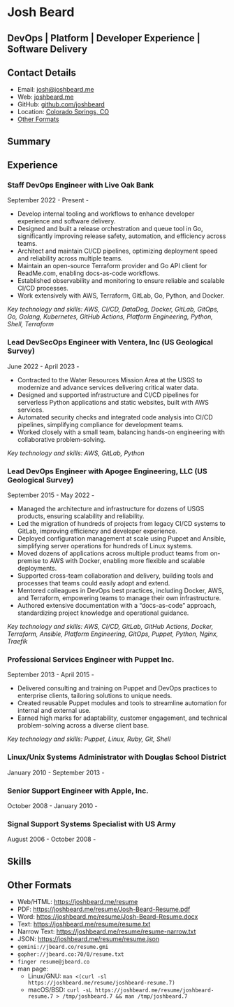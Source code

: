 # Josh Beard

## DevOps | Platform | Developer Experience | Software Delivery

## Contact Details

* Email: [josh@joshbeard.me](mailto:josh@joshbeard.me)
* Web: [joshbeard.me](https://joshbeard.me)
* GitHub: [github.com/joshbeard](https://github.com/joshbeard)
* Location: [Colorado Springs, CO](https://en.wikipedia.org/wiki/Colorado_Springs,_Colorado)
* [Other Formats](#other-formats)

## Summary



## Experience

### Staff DevOps Engineer with Live Oak Bank

September 2022 - Present - 

* Develop internal tooling and workflows to enhance developer experience and software delivery.
* Designed and built a release orchestration and queue tool in Go, significantly improving release safety, automation, and efficiency across teams.
* Architect and maintain CI/CD pipelines, optimizing deployment speed and reliability across multiple teams.
* Maintain an open-source Terraform provider and Go API client for ReadMe.com, enabling docs-as-code workflows.
* Established observability and monitoring to ensure reliable and scalable CI/CD processes.
* Work extensively with AWS, Terraform, GitLab, Go, Python, and Docker.

_Key technology and skills: AWS, CI/CD, DataDog, Docker, GitLab, GitOps, Go, Golang, Kubernetes, GitHub Actions, Platform Engineering, Python, Shell, Terraform_

### Lead DevSecOps Engineer with Ventera, Inc (US Geological Survey)

June 2022 - April 2023 - 

* Contracted to the Water Resources Mission Area at the USGS to modernize and advance services delivering critical water data.
* Designed and supported infrastructure and CI/CD pipelines for serverless Python applications and static websites, built with AWS services.
* Automated security checks and integrated code analysis into CI/CD pipelines, simplifying compliance for development teams.
* Worked closely with a small team, balancing hands-on engineering with collaborative problem-solving.

_Key technology and skills: AWS, GitLab, Python_

### Lead DevOps Engineer with Apogee Engineering, LLC (US Geological Survey)

September 2015 - May 2022 - 

* Managed the architecture and infrastructure for dozens of USGS products, ensuring scalability and reliability.
* Led the migration of hundreds of projects from legacy CI/CD systems to GitLab, improving efficiency and developer experience.
* Deployed configuration management at scale using Puppet and Ansible, simplifying server operations for hundreds of Linux systems.
* Moved dozens of applications across multiple product teams from on-premise to AWS with Docker, enabling more flexible and scalable deployments.
* Supported cross-team collaboration and delivery, building tools and processes that teams could easily adopt and extend.
* Mentored colleagues in DevOps best practices, including Docker, AWS, and Terraform, empowering teams to manage their own infrastructure.
* Authored extensive documentation with a “docs-as-code” approach, standardizing project knowledge and operational guidance.

_Key technology and skills: AWS, CI/CD, GitLab, GitHub Actions, Docker, Terraform, Ansible, Platform Engineering, GitOps, Puppet, Python, Nginx, Traefik_

### Professional Services Engineer with Puppet Inc.

September 2013 - April 2015 - 

* Delivered consulting and training on Puppet and DevOps practices to enterprise clients, tailoring solutions to unique needs.
* Created reusable Puppet modules and tools to streamline automation for internal and external use.
* Earned high marks for adaptability, customer engagement, and technical problem-solving across a diverse client base.

_Key technology and skills: Puppet, Linux, Ruby, Git, Shell_

### Linux/Unix Systems Administrator with Douglas School District

January 2010 - September 2013 - 


### Senior Support Engineer with Apple, Inc.

October 2008 - January 2010 - 


### Signal Support Systems Specialist with US Army

August 2006 - October 2008 - 


## Skills



## Other Formats

* Web/HTML: <https://joshbeard.me/resume>
* PDF: <https://joshbeard.me/resume/Josh-Beard-Resume.pdf>
* Word: <https://joshbeard.me/resume/Josh-Beard-Resume.docx>
* Text: <https://joshbeard.me/resume/resume.txt>
* Narrow Text: <https://joshbeard.me/resume/resume-narrow.txt>
* JSON: <https://joshbeard.me/resume/resume.json>
* `gemini://jbeard.co/resume.gmi`
* `gopher://jbeard.co:70/0/resume.txt`
* `finger resume@jbeard.co`
* man page:
  * Linux/GNU: `man <(curl -sl https://joshbeard.me/resume/joshbeard-resume.7)`
  * macOS/BSD: `curl -sL https://joshbeard.me/resume/joshbeard-resume.7 > /tmp/joshbeard.7 && man /tmp/joshbeard.7
`
